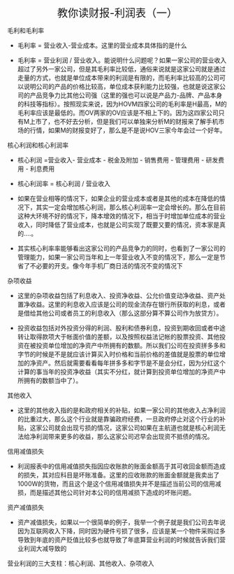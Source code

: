<div align='center'><font size = '5'>教你读财报-利润表（一）</font></div></center>

毛利和毛利率 

* 毛利率 = 营业收入-营业成本。这里的营业成本具体指的是什么

* 毛利率 = 营业利润 / 营业收入。能说明什么问题呢？如果一家公司的营业收入超过了另外一家公司，但是其毛利率比较低，通俗来说就是这家公司就是通过走量的方式，也就是单位成本带来的利润是有限的，而毛利率比较高的公司可以说明公司的产品的价格比较高，单位成本获利能力比较强，也就是说这家公司的产品竞争力比其他公司强（这里的强也可以说是产品力-品牌、产品本身的科技等指标）。按照现实来说，因为HOVM四家公司的毛利率是H最高，M的毛利率应该是最低的。而OV两家的OV应该是不相上下的。因为这四家公司只有M上市了，也不好去分析，但是我们可以单独来分析M的财报来了解手机市场的行情，如果M的财报变好了，那么是不是说HOV三家今年会过一个好年。

核心利润和核心利润率

* 核心利润 =营业收入- 营业成本 - 税金及附加 - 销售费用 - 管理费用 - 研发费用 - 利息费用

* 核心利润率 = 核心利润  / 营业收入

* 如果在营业相等的情况下，如果企业的营业成本或者是其他的成本在降低的情况下，其实一定会增加核心利润，那么核心利润率一定会增长的。那么在目前这种大环境不好的情况下，降本增效的情况下，相当于时增加单位成本的营业收入，同时降低了营业成本，也就是公司实现了既要又要的情况，资本家是真的....。
* 其实核心利率率能够看出这家公司的产品竞争力的同时，也看到了一家公司的管理能力，如果一家公司当年和上一年营业收入不变的情况下，那么一定是节省了不必要的开支。像今年手机厂商日活的情况不变的情况下

杂项收益

* 这里的杂项收益包括了利息收入、投资净收益、公允价值变动净收益、资产处置净收益。这里的利息收入应该是公司的现金流存在银行所获取的利息，或者是借给其他公司或者员工的利息收入（那么这部分算不算公司作为放贷方）。

* 投资收益包括对外投资分得的利润、股利和债券利息，投资到期收回或者中途转让取得款项大于帐面价值的差额，以及按照权益法记帐的股票投资、其他投资在被投资单位增加的净资产中所拥有的数额。所以我们公司在投资拼多多和字节的时候是不是就应该计算买入时价格和当前价格的差值就是股票的单位增加的净资产。然后就需要看看每年拼多多和字节是不是会分红，因为分红这个计算的事当年的投资净收益（其实不分红，就计算到投资单位增加的净资产中所拥有的数额当中了）。

其他收入
* 这里的其他收入指的是和政府相关的补贴，如果一家公司的其他收入占净利润的比重过大，那么这个行业就是靠骗政府经费，一旦政府停止对这个行业的补贴，这家公司就会出现亏损的情况，这家公司如果在主航道也就是核心利润无法给净利润带来更多的收益，那么这家公司迟早会出现资不抵债的情况。

信用减值损失
* 利润报表中的信用减值损失指因应收账款的账面金额高于其可收回金额而造成的损失，其对应科目是坏账准备。这里的应收账款的账面金额就是我卖出了1000W的货物，而且这个是这个信用减值损失并不是描述当前公司的信用减损，而是描述其他公司针对本公司的信用减损下造成的坏账问题。

资产减值损失
* 资产减值损失，如果以一个很简单的例子，我举一个例子就是我们公司去年说因为互联网收入下降，同时因为硬件亏损了很多，应该是某一个物件采购过多导致到年底的资产贬值比较多也就导致了年底算营业利润的时候就告诉我们营业利润大减导致的

营业利润的三大支柱：核心利润、其他收入、杂项收入



